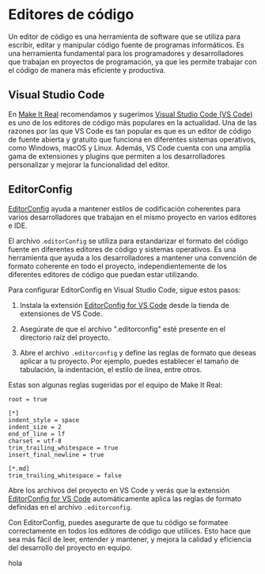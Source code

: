 # Editores de código

Un editor de código es una herramienta de software que se utiliza para escribir, editar y manipular código fuente de programas informáticos. Es una herramienta fundamental para los programadores y desarrolladores que trabajan en proyectos de programación, ya que les permite trabajar con el código de manera más eficiente y productiva.


## Visual Studio Code
En [Make It Real](https://makeitreal.camp/) recomendamos y sugerimos [Visual Studio Code (VS Code)](https://code.visualstudio.com/) es uno de los editores de código más populares en la actualidad. Una de las razones por las que VS Code es tan popular es que es un editor de código de fuente abierta y gratuito que funciona en diferentes sistemas operativos, como Windows, macOS y Linux. Además, VS Code cuenta con una amplia gama de extensiones y plugins que permiten a los desarrolladores personalizar y mejorar la funcionalidad del editor.


## EditorConfig
[EditorConfig](https://editorconfig.org/) ayuda a mantener estilos de codificación coherentes para varios desarrolladores que trabajan en el mismo proyecto en varios editores e IDE.

El archivo .`editorConfig` se utiliza para estandarizar el formato del código fuente en diferentes editores de código y sistemas operativos. Es una herramienta que ayuda a los desarrolladores a mantener una convención de formato coherente en todo el proyecto, independientemente de los diferentes editores de código que puedan estar utilizando.

Para configurar EditorConfig en Visual Studio Code, sigue estos pasos:

1. Instala la extensión [EditorConfig for VS Code](https://marketplace.visualstudio.com/items?itemName=EditorConfig.EditorConfig) desde la tienda de extensiones de VS Code.

2. Asegúrate de que el archivo ".editorconfig" esté presente en el directorio raíz del proyecto.

3. Abre el archivo `.editorconfig` y define las reglas de formato que deseas aplicar a tu proyecto. Por ejemplo, puedes establecer el tamaño de tabulación, la indentación, el estilo de línea, entre otros.

Estas son algunas reglas sugeridas por el equipo de Make It Real:

```editorconfig
root = true

[*]
indent_style = space
indent_size = 2
end_of_line = lf
charset = utf-8
trim_trailing_whitespace = true
insert_final_newline = true

[*.md]
trim_trailing_whitespace = false
```

Abre los archivos del proyecto en VS Code y verás que la extensión [EditorConfig for VS Code](https://marketplace.visualstudio.com/items?itemName=EditorConfig.EditorConfig) automáticamente aplica las reglas de formato definidas en el archivo `.editorconfig`.

Con EditorConfig, puedes asegurarte de que tu código se formatee correctamente en todos los editores de código que utilices. Esto hace que sea más fácil de leer, entender y mantener, y mejora la calidad y eficiencia del desarrollo del proyecto en equipo.

hola
